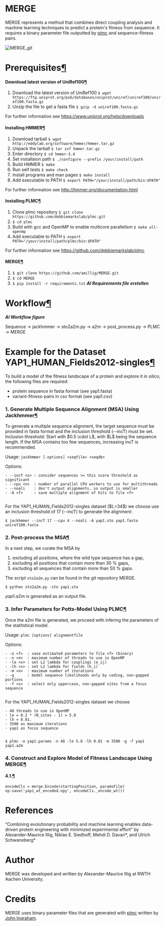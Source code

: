 # MERGE

MERGE represents a method that combines direct coupling analysis and machine learning techniques to predict a protein's fitness from sequence. It requires a binary parameter file outputted by [plmc](https://github.com/debbiemarkslab/plmc/tree/master) and sequence-fitness pairs.

![MERGE_git](https://github.com/amillig/MERGE/assets/58852023/f3da6124-5bee-41a2-b4be-a9c8cd0c4947)

<div class="cell border-box-sizing text_cell rendered"><div class="prompt input_prompt">
</div><div class="inner_cell">
<div class="text_cell_render border-box-sizing rendered_html">
<h1 id="Prerequisites">Prerequisites<a class="anchor-link" href="#Prerequisites">&#182;</a></h1><h4 id="Download-latest-version-of-UniRef100">Download latest version of UniRef100<a class="anchor-link" href="#Download-latest-version-of-UniRef100">&#182;</a></h4><ol>
<li>Download the latest version of UniRef100
<code>$ wget https://ftp.uniprot.org/pub/databases/uniprot/uniref/uniref100/uniref100.fasta.gz</code></li>
<li>Unzip the file to get a fasta file <code>$ gzip -d uniref100.fasta.gz</code></li>
</ol>
<p>For further information see <a href="https://www.uniprot.org/help/downloads">https://www.uniprot.org/help/downloads</a></p>
<h4 id="Installing-HMMER">Installing HMMER<a class="anchor-link" href="#Installing-HMMER">&#182;</a></h4><ol>
<li>Download tarball <code>$ wget http://eddylab.org/software/hmmer/hmmer.tar.gz</code></li>
<li>Unpack the tarball <code>$ tar zxf hmmer.tar.gz</code></li>
<li>Enter directory <code>$ cd hmmer-3.4</code></li>
<li>Set installaion path <code>$ ./configure --prefix /your/install/path</code></li>
<li>Build HMMER <code>$ make</code></li>
<li>Run self tests <code>$ make check</code></li>
<li>Install programs and man pages <code>$ make install</code></li>
<li>Add executable to PATH <code>$ export PATH="/your/install/path/bin:$PATH"</code></li>
</ol>
<p>For further information see <a href="http://hmmer.org/documentation.html">http://hmmer.org/documentation.html</a></p>
<h4 id="Installing-PLMC">Installing PLMC<a class="anchor-link" href="#Installing-PLMC">&#182;</a></h4><ol>
<li>Clone plmc repository <code>$ git clone https://github.com/debbiemarkslab/plmc.git</code></li>
<li><code>$ cd plmc</code></li>
<li>Build with gcc and OpenMP to enable multicore parallelism <code>$ make all-openmp</code></li>
<li>Add executable to PATH <code>$ export PATH="/your/install/path/plmc/bin:$PATH"</code></li>
</ol>
<p>For further information see <a href="https://github.com/debbiemarkslab/plmc">https://github.com/debbiemarkslab/plmc</a></p>
<h4 id="MERGE">MERGE<a class="anchor-link" href="#MERGE">&#182;</a></h4><ol>
<li><code>$ git clone https://github.com/amillig/MERGE.git</code></li>
<li><code>$ cd MERGE</code></li>
<li><code>$ pip install -r requirements.txt</code> <strong><em>AI Requirements file erstellen</em></strong></li>
</ol>
<h1 id="Workflow">Workflow<a class="anchor-link" href="#Workflow">&#182;</a></h1><p><strong><em>AI Workflow figure</em></strong></p>
<p>Sequence -&gt; jackhmmer -&gt; sto2a2m.py -&gt; a2m -&gt; post_process.py -&gt; PLMC -&gt; MERGE</p>
<h1 id="Example-for-the-Dataset-YAP1_HUMAN_Fields2012-singles">Example for the Dataset YAP1_HUMAN_Fields2012-singles<a class="anchor-link" href="#Example-for-the-Dataset-YAP1_HUMAN_Fields2012-singles">&#182;</a></h1><p>To build a model of the fitness landscape of a protein and explore it <em>in silico</em>, the following files are required:</p>
<ul>
<li>protein sequence in fasta format (see yap1.fasta)</li>
<li>variant-fitness-pairs in csv format (see yap1.csv)</li>
</ul>
<h3 id="1.-Generate-Multiple-Sequence-Alignment-(MSA)-Using-Jackhmmer">1. Generate Multiple Sequence Alignment (MSA) Using Jackhmmer<a class="anchor-link" href="#1.-Generate-Multiple-Sequence-Alignment-(MSA)-Using-Jackhmmer">&#182;</a></h3><p>To generate a multiple sequence alignment, the target sequence must be provided in fasta format and the inclusion threshold (--incT) must be set. Inclusion threshold: Start with $0.5 \cdot L$, with $L$ being the sequence length. If the MSA contains too few sequences, increasing incT is recommended.</p>
<p>Usage: <code>jackhmmer [-options] &lt;seqfile&gt; &lt;seqdb&gt;</code></p>
<p>Options:</p>

<pre><code>- --incT &lt;x&gt; : consider sequences &gt;= this score threshold as significant
- --cpu &lt;n&gt;  : number of parallel CPU workers to use for multithreads
- --noali    : don't output alignments, so output is smaller
- -A &lt;f&gt;     : save multiple alignment of hits to file &lt;f&gt;

</code></pre>
<p>For the YAP1_HUMAN_Fields2012-singles dataset ($L=34$) we choose use an inclusion threshold of 17 (--incT) to generate the alignment:</p>
<p><code>$ jackhmmer --incT 17 --cpu 4 --noali -A yap1.sto yap1.fasta uniref100.fasta</code></p>
<h3 id="2.-Post-process-the-MSA">2. Post-process the MSA<a class="anchor-link" href="#2.-Post-process-the-MSA">&#182;</a></h3><p>In a next step, we curate the MSA by</p>
<ol>
<li>excluding all positions, where the wild type sequence has a gap,</li>
<li>excluding all positions that contain more than 30 % gaps,</li>
<li>excluding all sequences that contain more than 50 % gaps.</li>
</ol>
<p>The script <code>sto2a2m.py</code> can be found in the git repository MERGE.</p>
<p><code>$ python sto2a2m.py -sto yap1.sto</code></p>
<p><em>yap1.a2m</em> is generated as an output file.</p>
<h3 id="3.-Infer-Parameters-for-Potts-Model-Using-PLMC">3. Infer Parameters for Potts-Model Using PLMC<a class="anchor-link" href="#3.-Infer-Parameters-for-Potts-Model-Using-PLMC">&#182;</a></h3><p>Once the a2m file is generated, we proceed with infering the parameters of the statitstical model.</p>
<p>Usage: <code>plmc [options] alignmentfile</code></p>
<p>Options:</p>

<pre><code>- -o &lt;f&gt;  : save estimated parameters to file &lt;f&gt; (binary)
- -n &lt;n&gt;  : maximum number of threads to use in OpenMP
- -le &lt;x&gt; : set L2 lambda for couplings (e_ij)
- -lh &lt;x&gt; : set L2 lambda for fields (h_i)
- -m &lt;n&gt;  : maximum number of iterations
- -g      : model sequence likelihoods only by coding, non-gapped portions
- -f &lt;s&gt;  : select only uppercase, non-gapped sites from a focus sequence

</code></pre>
<p>For the YAP1_HUMAN_Fields2012-singles dataset we choose</p>

<pre><code>- 48 threads to use in OpenMP
- le = 0.2 * (N_sites - 1) = 5.8
- lh = 0.01.
- 3500 as maximum iterations
- yap1 as focus sequence

</code></pre>
<p><code>$ plmc -o yap1.params -n 48 -le 5.8 -lh 0.01 -m 3500 -g -f yap1 yap1.a2m</code></p>
<h3 id="4.-Construct-and-Explore-Model-of-Fitness-Landscape-Using-MERGE">4. Construct and Explore Model of Fitness Landscape Using MERGE<a class="anchor-link" href="#4.-Construct-and-Explore-Model-of-Fitness-Landscape-Using-MERGE">&#182;</a></h3><h4 id="4.1.">4.1.<a class="anchor-link" href="#4.1.">&#182;</a></h4><p><code>encodeCls = merge.Encode(startingPosition, paramsFile)</code>
<code>np.save('yap1_wt_encoded.npy', encodeCls._encode_wt())</code></p>

</div>
</div>
</div>

# References
“Combining evolutionary probability and machine learning enables data-driven protein engineering with minimized experimental effort” by Alexander-Maurice Illig, Niklas E. Siedhoff, Mehdi D. Davari*, and Ulrich Schwaneberg*

# Author
MERGE was developed and written by Alexander-Maurice Illig at RWTH Aachen University.

# Credits
MERGE uses binary parameter files that are generated with [plmc](https://github.com/debbiemarkslab/plmc/tree/master) written by [John Ingraham](https://github.com/jingraham).
